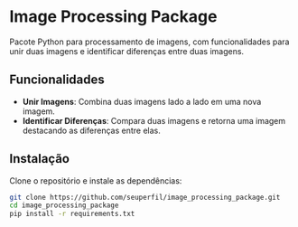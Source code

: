 # Image Processing Package

Pacote Python para processamento de imagens, com funcionalidades para unir duas imagens e identificar diferenças entre duas imagens.

## Funcionalidades

- **Unir Imagens**: Combina duas imagens lado a lado em uma nova imagem.
- **Identificar Diferenças**: Compara duas imagens e retorna uma imagem destacando as diferenças entre elas.

## Instalação

Clone o repositório e instale as dependências:

```bash
git clone https://github.com/seuperfil/image_processing_package.git
cd image_processing_package
pip install -r requirements.txt

